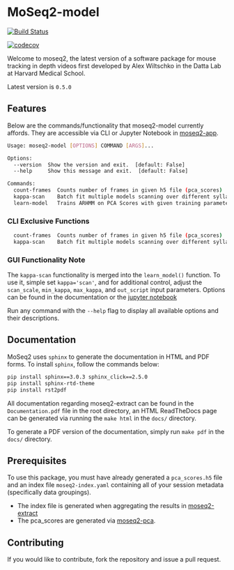 # MoSeq2-model 

[![Build Status](https://travis-ci.com/dattalab/moseq2-model.svg?token=gvoikVySDHEmvHT7Dbed&branch=master)](https://travis-ci.com/dattalab/moseq2-model) 

[![codecov](https://codecov.io/gh/dattalab/moseq2_model/branch/master/graph/badge.svg?token=q9xxVhps5o)](https://codecov.io/gh/dattalab/moseq2_model)

Welcome to moseq2, the latest version of a software package for mouse tracking in depth videos first developed by Alex Wiltschko in the Datta Lab at Harvard Medical School.

Latest version is `0.5.0`

## Features
Below are the commands/functionality that moseq2-model currently affords. 
They are accessible via CLI or Jupyter Notebook in [moseq2-app](https://github.com/dattalab/moseq2-app/tree/release).
```bash
Usage: moseq2-model [OPTIONS] COMMAND [ARGS]...

Options:
  --version  Show the version and exit.  [default: False]
  --help     Show this message and exit.  [default: False]

Commands:
  count-frames  Counts number of frames in given h5 file (pca_scores)
  kappa-scan    Batch fit multiple models scanning over different syllable...
  learn-model   Trains ARHMM on PCA Scores with given training parameters
```

### CLI Exclusive Functions
```bash
  count-frames  Counts number of frames in given h5 file (pca_scores)
  kappa-scan    Batch fit multiple models scanning over different syllable...
```

### GUI Functionality Note
The `kappa-scan` functionality is merged into the `learn_model()` function. 
 To use it, simple set `kappa='scan'`, and for additional control, adjust the `scan_scale`, 
 `min_kappa`, `max_kappa`, and `out_script` input parameters. 
 Options can be found in the documentation or the [jupyter notebook]()

Run any command with the `--help` flag to display all available options and their descriptions.

## Documentation

MoSeq2 uses `sphinx` to generate the documentation in HTML and PDF forms. To install `sphinx`, follow the commands below:
```.bash
pip install sphinx==3.0.3 sphinx_click==2.5.0
pip install sphinx-rtd-theme
pip install rst2pdf
``` 

All documentation regarding moseq2-extract can be found in the `Documentation.pdf` file in the root directory,
an HTML ReadTheDocs page can be generated via running the `make html` in the `docs/` directory.

To generate a PDF version of the documentation, simply run `make pdf` in the `docs/` directory.

## Prerequisites

To use this package, you must have already generated a `pca_scores.h5` file and an index file `moseq2-index.yaml` containing all of your
session metadata (specifically data groupings).
 - The index file is generated when aggregating the results in [moseq2-extract](https://github.com/dattalab/moseq2-extract/tree/release) 
 - The pca_scores are generated via [moseq2-pca](https://github.com/dattalab/moseq2-pca/tree/release).

## Contributing

If you would like to contribute, fork the repository and issue a pull request.  
